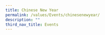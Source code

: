 ```yaml
---
title: Chinese New Year
permalink: /values/Events/chinesenewyear/
description: ""
third_nav_title: Events
---
```

